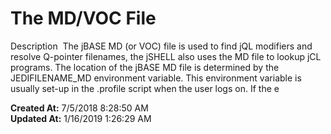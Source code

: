 # The MD/VOC File

Description  The jBASE MD (or VOC) file is used to find jQL modifiers and resolve Q-pointer filenames, the jSHELL also uses the MD file to lookup jCL programs. The location of the jBASE MD file is determined by the JEDIFILENAME_MD environment variable. This environment variable is usually set-up in the .profile script when the user logs on. If the e  

**Created At:** 7/5/2018 8:28:50 AM  
**Updated At:** 1/16/2019 1:26:29 AM  

